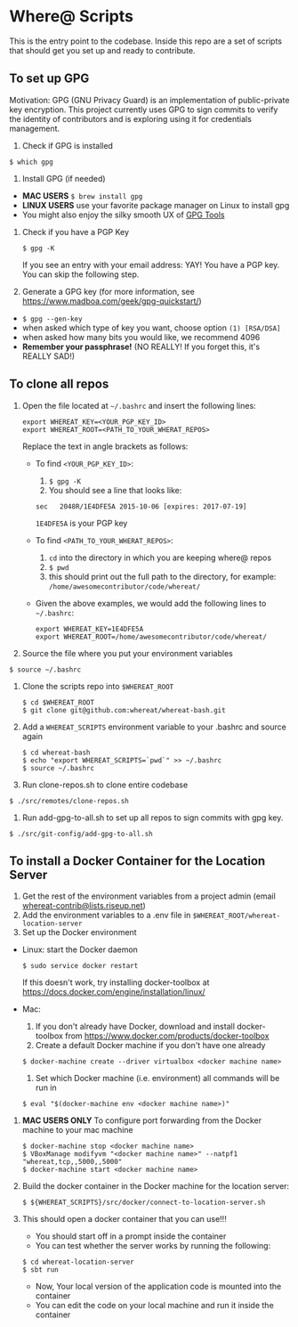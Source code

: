 # Where@ Scripts

This is the entry point to the codebase. Inside this repo are a set of scripts that should get you set up and ready to contribute.

## To set up GPG

Motivation: GPG (GNU Privacy Guard) is an implementation of public-private key encryption. This project currently uses GPG to sign commits to verify the identity of contributors and is exploring using it for credentials management.

1. Check if GPG is installed
    
  `$ which gpg`
1. Install GPG (if needed)
  - **MAC USERS** `$ brew install gpg`
  - **LINUX USERS** use your favorite package manager on Linux to install gpg
  - You might also enjoy the silky smooth UX of [GPG Tools](https://gpgtools.org/)
1. Check if you have a PGP Key
  
   `$ gpg -K`

   If you see an entry with your email address: YAY! You have a PGP key. You can skip the following step.
1. Generate a GPG key (for more information, see https://www.madboa.com/geek/gpg-quickstart/)
  - `$ gpg --gen-key`
  - when asked which type of key you want, choose option `(1) [RSA/DSA]`
  - when asked how many bits you would like, we recommend 4096
  - __Remember your passphrase!__ (NO REALLY! If you forget this, it's REALLY SAD!)

## To clone all repos

1. Open the file located at `~/.bashrc` and insert the following lines:
   
   ```
   export WHEREAT_KEY=<YOUR_PGP_KEY_ID>
   export WHEREAT_ROOT=<PATH_TO_YOUR_WHERAT_REPOS>
   ```
    Replace the text in angle brackets as follows:
   * To find `<YOUR_PGP_KEY_ID>`:
      1. `$ gpg -K`
      1. You should see a line that looks like:

        ```
        sec   2048R/1E4DFE5A 2015-10-06 [expires: 2017-07-19]
        ```

        `1E4DFE5A` is your PGP key
    * To find `<PATH_TO_YOUR_WHERAT_REPOS>`:
      1. `cd` into the directory in which you are keeping where@ repos
      1. `$ pwd`
      1. this should print out the full path to the directory, for example:
         `/home/awesomecontributor/code/whereat/`
    * Given the above examples, we would add the following lines to `~/.bashrc`:

      ```
      export WHEREAT_KEY=1E4DFE5A
      export WHEREAT_ROOT=/home/awesomecontributor/code/whereat/
      ```
1. Source the file where you put your environment variables
   
  `$ source ~/.bashrc`
1. Clone the scripts repo into `$WHEREAT_ROOT`
  
   ```
   $ cd $WHEREAT_ROOT
   $ git clone git@github.com:whereat/whereat-bash.git
   ```
1. Add a `WHEREAT_SCRIPTS` environment variable to your .bashrc and source again

   ```
   $ cd whereat-bash
   $ echo "export WHEREAT_SCRIPTS=`pwd`" >> ~/.bashrc
   $ source ~/.bashrc
   ```
1. Run clone-repos.sh to clone entire codebase
  
  `$ ./src/remotes/clone-repos.sh`
1. Run add-gpg-to-all.sh to set up all repos to sign commits with gpg key.
    
  `$ ./src/git-config/add-gpg-to-all.sh`

## To install a Docker Container for the Location Server

1. Get the rest of the environment variables from a project admin (email whereat-contrib@lists.riseup.net)
1. Add the environment variables to a .env file in `$WHEREAT_ROOT/whereat-location-server`
1. Set up the Docker environment
  - Linux: start the Docker daemon
  
    `$ sudo service docker restart`
    
    If this doesn't work, try installing docker-toolbox at https://docs.docker.com/engine/installation/linux/
  - Mac:
    1. If you don't already have Docker, download and install docker-toolbox from https://www.docker.com/products/docker-toolbox
    1. Create a default Docker machine if you don't have one already
      
      `$ docker-machine create --driver virtualbox <docker machine name>`
    1. Set which Docker machine (i.e. environment) all commands will be run in
      
      `$ eval "$(docker-machine env <docker machine name>)"`
1. **MAC USERS ONLY** To configure port forwarding from the Docker machine to your mac machine
    
    ```
    $ docker-machine stop <docker machine name>
    $ VBoxManage modifyvm "<docker machine name>" --natpf1 "whereat,tcp,,5000,,5000"
    $ docker-machine start <docker machine name>
    ```
1. Build the docker container in the Docker machine for the location server:

   `$ ${WHEREAT_SCRIPTS}/src/docker/connect-to-location-server.sh`
1. This should open a docker container that you can use!!!
   * You should start off in a prompt inside the container
   * You can test whether the server works by running the following:
   ```
   $ cd whereat-location-server
   $ sbt run
   ```
   * Now, Your local version of the application code is mounted into the container
   * You can edit the code on your local machine and run it inside the container
